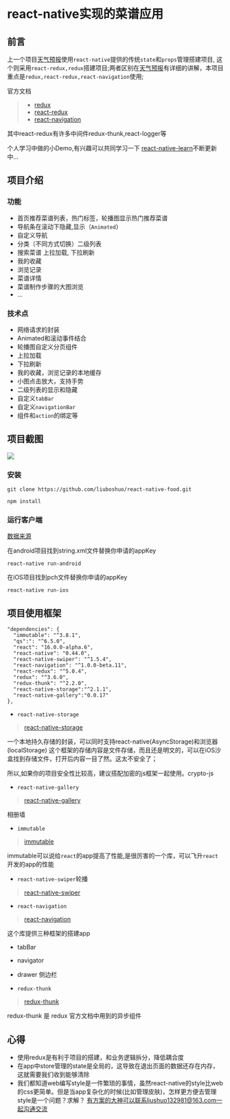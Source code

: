 # react-native实现的菜谱应用


## 前言

上一个项目[天气预报](https://github.com/liuboshuo/react-native-weather)使用```react-native```提供的传统```state```和```props```管理搭建项目, 这个则采用```react-redux,redux```搭建项目;两者区别在[天气预报](https://github.com/liuboshuo/react-native-weather)有详细的讲解，本项目重点是```redux,react-redux,react-navigation```使用;

官方文档
>* [redux](http://redux.js.org/)
>* [react-redux](https://github.com/reactjs/react-redux)
>* [react-navigation](https://reactnavigation.org/)

其中react-redux有许多中间件redux-thunk,react-logger等

个人学习中做的小Demo,有兴趣可以共同学习一下
[react-native-learn](https://github.com/liuboshuo/react-native)不断更新中...


## 项目介绍


### 功能

* 首页推荐菜谱列表，热门标签，轮播图显示热门推荐菜谱
* 导航条在滚动下隐藏,显示（```Animated```）
* 自定义导航
* 分类（不同方式切换）二级列表
* 搜索菜谱 上拉加载, 下拉刷新
* 我的收藏
* 浏览记录
* 菜谱详情
* 菜谱制作步骤的大图浏览
* ...

### 技术点

* 网络请求的封装
* Animated和滚动事件结合
* 轮播图自定义分页组件
* 上拉加载
* 下拉刷新
* 我的收藏，浏览记录的本地缓存
* 小图点击放大，支持手势
* 二级列表的显示和隐藏
* 自定义```tabBar```
* 自定义```navigationBar```
* 组件和```action```的绑定等

## 项目截图

![](https://github.com/liuboshuo/react-native-food/blob/master/image/rn_food.gif)

### 安装

```
git clone https://github.com/liuboshuo/react-native-food.git
```

```
npm install
```


### 运行客户端

[数据来源](https://www.juhe.cn/docs/api/id/46/aid/129)

在android项目找到string.xml文件替换你申请的appKey

```
react-native run-android
```

在iOS项目找到pch文件替换你申请的appKey

```
react-native run-ios

```

## 项目使用框架

```
"dependencies": {
  "immutable": "^3.8.1",
  "qs":": "^6.5.0",
  "react": "16.0.0-alpha.6",
  "react-native": "0.44.0",
  "react-native-swiper": "^1.5.4",
  "react-navigation": "^1.0.0-beta.11",
  "react-redux": "^5.0.4",
  "redux": "^3.6.0",
  "redux-thunk": "^2.2.0",
  "react-native-storage":"^2.1.1",
  "react-native-gallery":"0.0.17"
},
```
* ```react-native-storage```
> [react-native-storage](https://github.com/sunnylqm/react-native-storage)

一个本地持久存储的封装，可以同时支持react-native(AsyncStorage)和浏览器(localStorage)
这个框架的存储内容是文件存储，而且还是明文的，可以在iOS沙盒找到存储文件，打开后内容一目了然。这太不安全了；

所以,如果你的项目安全性比较高，建议搭配加密的js框架一起使用。crypto-js
* ```react-native-gallery```
>[react-native-gallery](https://github.com/ldn0x7dc/react-native-gallery)

相册墙

* ```immutable```
>[immutable](https://github.com/hughfdjackson/immutable)

immutable可以说给```react```的app提高了性能,是很厉害的一个库，可以飞升```react```开发的app的性能

* ```react-native-swiper```轮播
>[react-native-swiper](https://github.com/leecade/react-native-swiper)

* ```react-navigation```
>[react-navigation](https://github.com/react-community/react-navigation)

这个库提供三种框架的搭建app
  * tabBar
  * navigator
  * drawer 侧边栏

* ```redux-thunk```
> [redux-thunk](https://github.com/gaearon/redux-thunk)

redux-thunk 是 redux 官方文档中用到的异步组件

## 心得
* 使用redux是有利于项目的搭建，和业务逻辑拆分，降低耦合度
* 在app中store管理的state是全局的，这导致在退出页面的数据还存在内存，这就需要我们收到能够清除
* 我们都知道web编写style是一件繁琐的事情，虽然react-native的style比web的css更简单。但是当app复杂化的时候(比如管理皮肤)，怎样更方便去管理style是一个问题？求解？ 有方案的大神可以联系liushuo132981@163.com一起沟通交流
